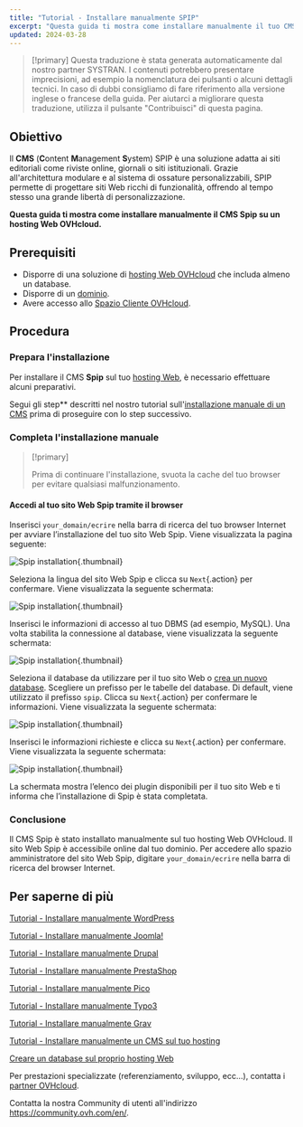 ```yaml
---
title: "Tutorial - Installare manualmente SPIP"
excerpt: "Questa guida ti mostra come installare manualmente il tuo CMS SPIP"
updated: 2024-03-28
---
```


> [!primary]
> Questa traduzione è stata generata automaticamente dal nostro partner SYSTRAN. I contenuti potrebbero presentare imprecisioni, ad esempio la nomenclatura dei pulsanti o alcuni dettagli tecnici. In caso di dubbi consigliamo di fare riferimento alla versione inglese o francese della guida. Per aiutarci a migliorare questa traduzione, utilizza il pulsante "Contribuisci" di questa pagina.
>

## Obiettivo

Il **CMS** (**C**ontent **M**anagement **S**ystem) SPIP è una soluzione adatta ai siti editoriali come riviste online, giornali o siti istituzionali. Grazie all'architettura modulare e al sistema di ossature personalizzabili, SPIP permette di progettare siti Web ricchi di funzionalità, offrendo al tempo stesso una grande libertà di personalizzazione.

**Questa guida ti mostra come installare manualmente il CMS Spip su un hosting Web OVHcloud.**

## Prerequisiti

- Disporre di una soluzione di [hosting Web OVHcloud](https://www.ovhcloud.com/it/web-hosting/) che includa almeno un database.
- Disporre di un [dominio](https://www.ovhcloud.com/it/domains/).
- Avere accesso allo [Spazio Cliente OVHcloud](/links/manager).

## Procedura

### Prepara l'installazione

Per installare il CMS **Spip** sul tuo [hosting Web](https://www.ovhcloud.com/it/web-hosting/), è necessario effettuare alcuni preparativi.

Segui gli step** descritti nel nostro tutorial sull'[installazione manuale di un CMS](/pages/web_cloud/web_hosting/cms_manual_installation) prima di proseguire con lo step successivo.

### Completa l'installazione manuale

> [!primary]
>
> Prima di continuare l'installazione, svuota la cache del tuo browser per evitare qualsiasi malfunzionamento.
>

#### Accedi al tuo sito Web Spip tramite il browser

Inserisci `your_domain/ecrire` nella barra di ricerca del tuo browser Internet per avviare l’installazione del tuo sito Web Spip. Viene visualizzata la pagina seguente:

![Spip installation](images/installation_first_step.png){.thumbnail}

Seleziona la lingua del sito Web Spip e clicca su `Next`{.action} per confermare. Viene visualizzata la seguente schermata:

![Spip installation](images/installation_second_step.png){.thumbnail}

Inserisci le informazioni di accesso al tuo DBMS (ad esempio, MySQL). Una volta stabilita la connessione al database, viene visualizzata la seguente schermata:

![Spip installation](images/installation_third_step.png){.thumbnail}

Seleziona il database da utilizzare per il tuo sito Web o [crea un nuovo database](/pages/web_cloud/web_hosting/sql_create_database). Scegliere un prefisso per le tabelle del database. Di default, viene utilizzato il prefisso `spip`. Clicca su `Next`{.action} per confermare le informazioni. Viene visualizzata la seguente schermata:

![Spip installation](images/installation_fourth_step.png){.thumbnail}

Inserisci le informazioni richieste e clicca su `Next`{.action} per confermare. Viene visualizzata la seguente schermata:

![Spip installation](images/installation_fifth_step.png){.thumbnail}

La schermata mostra l’elenco dei plugin disponibili per il tuo sito Web e ti informa che l’installazione di Spip è stata completata.

### Conclusione

Il CMS Spip è stato installato manualmente sul tuo hosting Web OVHcloud. Il sito Web Spip è accessibile online dal tuo dominio. Per accedere allo spazio amministratore del sito Web Spip, digitare `your_domain/ecrire` nella barra di ricerca del browser Internet.

## Per saperne di più <a name="go-further"></a>

[Tutorial - Installare manualmente WordPress](/pages/web_cloud/web_hosting/cms_manual_installation_wordpress)

[Tutorial - Installare manualmente Joomla!](/pages/web_cloud/web_hosting/cms_manual_installation_joomla)

[Tutorial - Installare manualmente Drupal](/pages/web_cloud/web_hosting/cms_manual_installation_drupal)

[Tutorial - Installare manualmente PrestaShop](/pages/web_cloud/web_hosting/cms_manual_installation_prestashop)

[Tutorial - Installare manualmente Pico](/pages/web_cloud/web_hosting/cms_manual_installation_pico)

[Tutorial - Installare manualmente Typo3](/pages/web_cloud/web_hosting/cms_manual_installation_typo3)

[Tutorial - Installare manualmente Grav](/pages/web_cloud/web_hosting/cms_manual_installation_grav)

[Tutorial - Installare manualmente un CMS sul tuo hosting](/pages/web_cloud/web_hosting/cms_manual_installation)

[Creare un database sul proprio hosting Web](/pages/web_cloud/web_hosting/sql_create_database)
 
Per prestazioni specializzate (referenziamento, sviluppo, ecc...), contatta i [partner OVHcloud](/links/partner).
 
Contatta la nostra Community di utenti all'indirizzo <https://community.ovh.com/en/>.